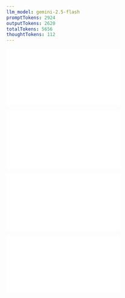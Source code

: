 ```yaml
---
llm_model: gemini-2.5-flash
promptTokens: 2924
outputTokens: 2620
totalTokens: 5656
thoughtTokens: 112
---
```


![@](steps/file.4d0e2c89.md)

![@](steps/_.011a73a9.md)

![@](steps/response.6d76b65d.md)

![@](steps/response.ea9916b0.md)